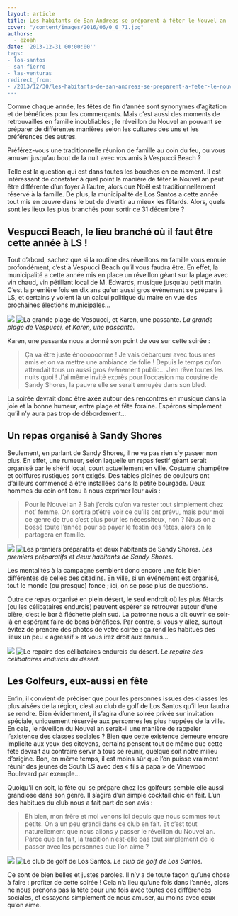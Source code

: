 ```yaml
---
layout: article
title: Les habitants de San Andreas se préparent à fêter le Nouvel an
cover: "/content/images/2016/06/0_0_71.jpg"
authors:
  - ezoah
date: '2013-12-31 00:00:00''
tags:
- los-santos
- san-fierro
- las-venturas
redirect_from:
- /2013/12/30/les-habitants-de-san-andreas-se-preparent-a-feter-le-nouvel-an-
---
```


Comme chaque année, les fêtes de fin d’année sont synonymes d’agitation et de bénéfices pour les commerçants. Mais c’est aussi des moments de retrouvailles en famille inoubliables ; le réveillon du Nouvel an pouvant se préparer de différentes manières selon les cultures des uns et les préférences des autres.

Préférez-vous une traditionnelle réunion de famille au coin du feu, ou vous amuser jusqu’au bout de la nuit avec vos amis à Vespucci Beach ?

Telle est la question qui est dans toutes les bouches en ce moment. Il est intéressant de constater à quel point la manière de fêter le Nouvel an peut être différente d’un foyer à l’autre, alors que Noël est traditionnellement réservé à la famille. De plus, la municipalité de Los Santos a cette année tout mis en œuvre dans le but de divertir au mieux les fêtards. Alors, quels sont les lieux les plus branchés pour sortir ce 31 décembre ?

## Vespucci Beach, le lieu branché où il faut être cette année à LS !

Tout d’abord, sachez que si la routine des réveillons en famille vous ennuie profondément, c’est à Vespucci Beach qu’il vous faudra être. En effet, la municipalité a cette année mis en place un réveillon géant sur la plage avec vin chaud, vin pétillant local de M. Edwards, musique jusqu’au petit matin. C’est la première fois en dix ans qu’un aussi gros événement se prépare à LS, et certains y voient là un calcul politique du maire en vue des prochaines élections municipales…

![](/content/images/2016/06/0_0_72.jpg)
![La grande plage de Vespucci, et Karen, une passante.](/content/images/2016/06/0_0_73.jpg)
_La grande plage de Vespucci, et Karen, une passante._

Karen, une passante nous a donné son point de vue sur cette soirée :

> Ça va être juste énoooooorme ! Je vais débarquer avec tous mes amis et on va mettre une ambiance de folie ! Depuis le temps qu’on attendait tous un aussi gros événement public… J’en rêve toutes les nuits quoi ! J’ai même invité exprès pour l’occasion ma cousine de Sandy Shores, la pauvre elle se serait ennuyée dans son bled.

La soirée devrait donc être axée autour des rencontres en musique dans la joie et la bonne humeur, entre plage et fête foraine. Espérons simplement qu’il n’y aura pas trop de débordement…

## Un repas organisé à Sandy Shores

Seulement, en parlant de Sandy Shores, il ne va pas rien s’y passer non plus. En effet, une rumeur, selon laquelle un repas festif géant serait organisé par le shérif local, court actuellement en ville. Costume champêtre et coiffures rustiques sont exigés. Des tables pleines de couleurs ont d’ailleurs commencé à être installées dans la petite bourgade. Deux hommes du coin ont tenu à nous exprimer leur avis :

> Pour le Nouvel an ? Bah j’crois qu’on va rester tout simplement chez not’ femme. On sortira pt’être voir ce qu’ils ont prévu, mais pour moi ce genre de truc c’est plus pour les nécessiteux, non ? Nous on a bossé toute l’année pour se payer le festin des fêtes, alors on le partagera en famille.

![](/content/images/2016/06/0_0_74.jpg)
![Les premiers préparatifs et deux habitants de Sandy Shores.](/content/images/2016/06/0_0_75.jpg)
_Les premiers préparatifs et deux habitants de Sandy Shores._

Les mentalités à la campagne semblent donc encore une fois bien différentes de celles des citadins. En ville, si un événement est organisé, tout le monde (ou presque) fonce ; ici, on se pose plus de questions.

Outre ce repas organisé en plein désert, le seul endroit où les plus fêtards (ou les célibataires endurcis) peuvent espérer se retrouver autour d’une bière, c’est le bar à fléchette plein sud. La patronne nous a dit ouvrir ce soir-là en espérant faire de bons bénéfices. Par contre, si vous y allez, surtout évitez de prendre des photos de votre soirée : ça rend les habitués des lieux un peu « agressif » et vous irez droit aux ennuis…

![](/content/images/2016/06/0_0_76.jpg)
![Le repaire des célibataires endurcis du désert.](/content/images/2016/06/0_0_77.jpg)
_Le repaire des célibataires endurcis du désert._

## Les Golfeurs, eux-aussi en fête

Enfin, il convient de préciser que pour les personnes issues des classes les plus aisées de la région, c’est au club de golf de Los Santos qu’il leur faudra se rendre. Bien évidemment, il s’agira d’une soirée privée sur invitation spéciale, uniquement réservée aux personnes les plus huppées de la ville. En cela, le réveillon du Nouvel an serait-il une manière de rappeler l’existence des classes sociales ? Bien que cette existence demeure encore implicite aux yeux des citoyens, certains pensent tout de même que cette fête devrait au contraire servir à tous se réunir, quelque soit notre milieu d’origine. Bon, en même temps, il est moins sûr que l’on puisse vraiment réunir des jeunes de South LS avec des « fils à papa » de Vinewood Boulevard par exemple…

Quoiqu’il en soit, la fête qui se prépare chez les golfeurs semble elle aussi grandiose dans son genre. Il s’agira d’un simple cocktail chic en fait. L’un des habitués du club nous a fait part de son avis :

> Eh bien, mon frère et moi venons ici depuis que nous sommes tout petits. On a un peu grandi dans ce club en fait. Et c’est tout naturellement que nous allons y passer le réveillon du Nouvel an. Parce que en fait, la tradition n’est-elle pas tout simplement de le passer avec les personnes que l’on aime ?

![](/content/images/2016/06/0_0_78.jpg)
![Le club de golf de Los Santos.](/content/images/2016/06/0_0_79.jpg)
_Le club de golf de Los Santos._

Ce sont de bien belles et justes paroles. Il n’y a de toute façon qu’une chose à faire : profiter de cette soirée ! Cela n’a lieu qu’une fois dans l’année, alors ne nous prenons pas la tête pour une fois avec toutes ces différences sociales, et essayons simplement de nous amuser, au moins avec ceux qu’on aime.